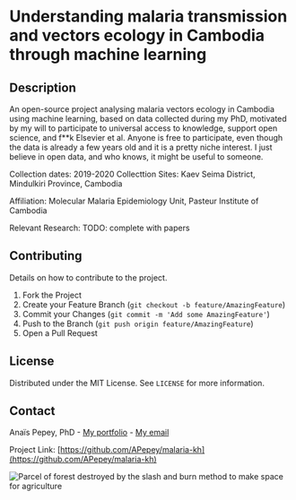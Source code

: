 # Understanding malaria transmission and vectors ecology in Cambodia through machine learning

## Description

An open-source project analysing malaria vectors ecology in Cambodia using machine learning, based on data collected during my PhD, motivated by my will to participate to universal access to knowledge, support open science, and f**k Elsevier et al.
Anyone is free to participate, even though the data is already a few years old and it is a pretty niche interest. I just believe in open data, and who knows, it might be useful to someone.

Collection dates: 2019-2020
Collecttion Sites: Kaev Seima District, Mindulkiri Province, Cambodia

Affiliation: Molecular Malaria Epidemiology Unit, Pasteur Institute of Cambodia

Relevant Research:
TODO: complete with papers

## Contributing

Details on how to contribute to the project.

1. Fork the Project
2. Create your Feature Branch (`git checkout -b feature/AmazingFeature`)
3. Commit your Changes (`git commit -m 'Add some AmazingFeature'`)
4. Push to the Branch (`git push origin feature/AmazingFeature`)
5. Open a Pull Request

## License

Distributed under the MIT License. See `LICENSE` for more information.

## Contact

Anaïs Pepey, PhD - [My portfolio](https://apepey.notion.site/Ana-s-Pepey-PhD-5086e0b7c889490abfa67625339825f8) - [My email](mailto:ana.pepey@posteo.net)

Project Link: [https://github.com/APepey/malaria-kh](https://github.com/APepey/malaria-kh)

![Parcel of forest destroyed by the slash and burn method to make space for agriculture](images/05A714A7-B75D-4A32-9C03-8571FCC997E6_1_105_c.jpeg.jpg)
